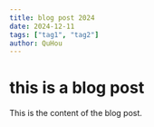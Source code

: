 ```yaml
---
title: blog post 2024
date: 2024-12-11
tags: ["tag1", "tag2"]
author: QuHou
---
```


# this is a blog post

This is the content of the blog post.
